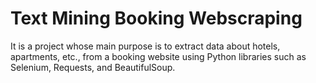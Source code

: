 # Text Mining Booking Webscraping

It is a project whose main purpose is to extract data about hotels, apartments, etc., from a booking website using Python libraries such as Selenium, Requests, and BeautifulSoup.
